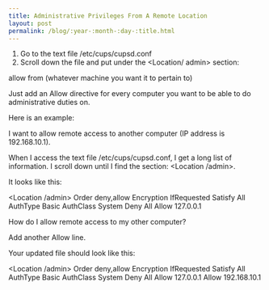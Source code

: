 ```yaml
---
title: Administrative Privileges From A Remote Location
layout: post
permalink: /blog/:year-:month-:day-:title.html
---
```


1) Go to the text file /etc/cups/cupsd.conf
2) Scroll down the file and put under the <Location/ admin> section: allow from (whatever machine you want it to pertain to)Just add an Allow directive for every computer you want to be able to do administrative duties on.

Here is an example:I want to allow remote access to another computer (IP address is 192.168.10.1).When I access the text file /etc/cups/cupsd.conf, I get a long list of information. I scroll down until I find the section: <Location /admin>.It looks like this:

 <Location /admin>
 Order deny,allow
 Encryption IfRequested
 Satisfy All
 AuthType Basic
 AuthClass System
 Deny All
 Allow 127.0.0.1
 </Location>
How do I allow remote access to my other computer?Add another Allow line.Your updated file should look like this:

 <Location /admin>
 Order deny,allow
 Encryption IfRequested
 Satisfy All
 AuthType Basic
 AuthClass System
 Deny All
 Allow 127.0.0.1
 Allow 192.168.10.1
 </Location>
